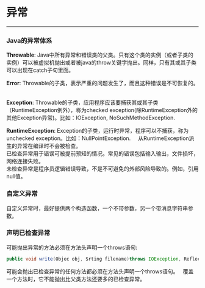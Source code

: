 # 异常
***
### Java的异常体系
**Throwable**: Java中所有异常和错误类的父类。只有这个类的实例（或者子类的实例）可以被虚拟机抛出或者被java的throw关键字抛出。同样，只有其或其子类可以出现在catch子句里面。  

**Error**: Throwable的子类，表示严重的问题发生了，而且这种错误是不可恢复的。  

**Exception**: Throwable的子类，应用程序应该要捕获其或其子类（RuntimeException例外），称为checked exception(除RuntimeException外的其他Exception异常)。比如：IOException, NoSuchMethodException.  


**RuntimeException**: Exception的子类，运行时异常，程序可以不捕获，称为unchecked exception。比如：NullPointException.  
 
从RuntimeException派生的异常在编译时不会被检查。  
已检查异常用于错误可被提前预知的情况。常见的错误包括输入输出，文件损坏，网络连接失败。  
未检查异常是程序员逻辑错误导致，不是不可避免的外部风险导致的。例如，引用null值。  

### 自定义异常
自定义异常时，最好提供两个构造函数，一个不带参数，另一个带消息字符串参数。  

### 声明已检查异常
可能抛出异常的方法必须在方法头声明一个throws语句:
``` Java
public void write(Objec obj, Srting filename)throws IOException, ReflectiveOperationException
```
可能会抛出已检查异常的任何方法都必须在方法头声明一个throws语句。  
覆盖一个方法时，它不能抛出比父类方法还要多的已检查异常。 
